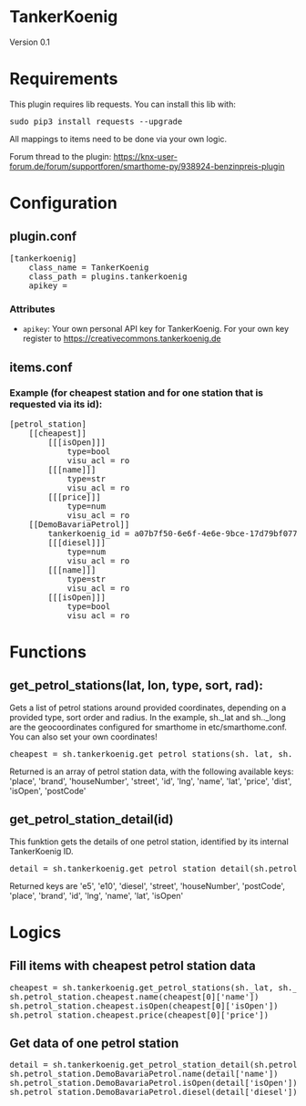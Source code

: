 # TankerKoenig

Version 0.1

# Requirements
This plugin requires lib requests. You can install this lib with: 
<pre>
sudo pip3 install requests --upgrade
</pre>

All mappings to items need to be done via your own logic.

Forum thread to the plugin: https://knx-user-forum.de/forum/supportforen/smarthome-py/938924-benzinpreis-plugin

# Configuration

## plugin.conf
<pre>
[tankerkoenig]
    class_name = TankerKoenig
    class_path = plugins.tankerkoenig
    apikey = <your own api key>
</pre>

### Attributes
  * `apikey`: Your own personal API key for TankerKoenig. For your own key register to https://creativecommons.tankerkoenig.de

## items.conf

### Example (for cheapest station and for one station that is requested via its id):
<pre>
[petrol_station]
    [[cheapest]]
        [[[isOpen]]]
            type=bool
            visu_acl = ro
        [[[name]]]
            type=str
            visu_acl = ro
        [[[price]]]
            type=num
            visu_acl = ro
    [[DemoBavariaPetrol]]
        tankerkoenig_id = a07b7f50-6e6f-4e6e-9bce-17d79bf0778c
        [[[diesel]]]
            type=num
            visu_acl = ro
        [[[name]]]
            type=str
            visu_acl = ro
        [[[isOpen]]]
            type=bool
            visu_acl = ro
</pre>

# Functions

## get_petrol_stations(lat, lon, type, sort, rad):
Gets a list of petrol stations around provided coordinates, depending on a provided type, sort order and radius.
In the example, sh._lat and sh.._long are the geocoordinates configured for smarthome in etc/smarthome.conf. You
can also set your own coordinates!
<pre>
cheapest = sh.tankerkoenig.get_petrol_stations(sh._lat, sh._lon, 'diesel', 'price', rad='10')
</pre>
Returned is an array of petrol station data, with the following available keys:
'place', 'brand', 'houseNumber', 'street', 'id', 'lng', 'name', 'lat', 'price', 'dist', 'isOpen', 'postCode'

## get_petrol_station_detail(id)
This funktion gets the details of one petrol station, identified by its internal TankerKoenig ID.
<pre>
detail = sh.tankerkoenig.get_petrol_station_detail(sh.petrol_station.DemoBavariaPetrol.conf['tankerkoenig_id'])
</pre>
Returned keys are 'e5', 'e10', 'diesel', 'street', 'houseNumber', 'postCode', 'place', 'brand', 'id', 'lng', 'name', 'lat', 'isOpen'

# Logics

## Fill items with cheapest petrol station data
<pre>
cheapest = sh.tankerkoenig.get_petrol_stations(sh._lat, sh._lon, 'diesel', 'price', rad='10')
sh.petrol_station.cheapest.name(cheapest[0]['name'])
sh.petrol_station.cheapest.isOpen(cheapest[0]['isOpen'])
sh.petrol_station.cheapest.price(cheapest[0]['price'])
</pre>

## Get data of one petrol station
<pre>
detail = sh.tankerkoenig.get_petrol_station_detail(sh.petrol_station.DemoBavariaPetrol.conf['tankerkoenig_id'])
sh.petrol_station.DemoBavariaPetrol.name(detail['name'])
sh.petrol_station.DemoBavariaPetrol.isOpen(detail['isOpen'])
sh.petrol_station.DemoBavariaPetrol.diesel(detail['diesel'])
</pre>